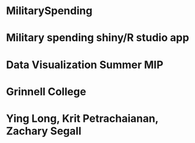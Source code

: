 # MilitarySpending

# Military spending shiny/R studio app
# Data Visualization Summer MIP
# Grinnell College
# Ying Long, Krit Petrachaianan, Zachary Segall
